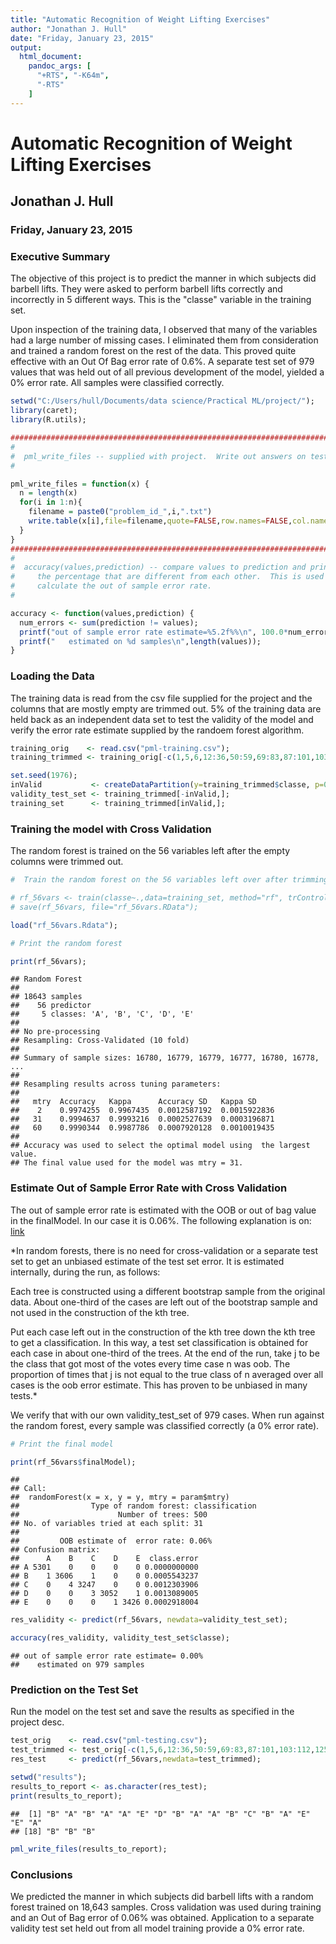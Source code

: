 ```yaml
---
title: "Automatic Recognition of Weight Lifting Exercises"
author: "Jonathan J. Hull"
date: "Friday, January 23, 2015"
output:
  html_document:
    pandoc_args: [
      "+RTS", "-K64m",
      "-RTS"
    ]
---
```

# Automatic Recognition of Weight Lifting Exercises
## Jonathan J. Hull
### Friday, January 23, 2015

### Executive Summary

The objective of this project is to predict the manner in which subjects did barbell lifts.  They were asked to perform barbell lifts correctly and incorrectly in 5 different ways.  This is the "classe" variable in the training set.  

Upon inspection of the training data, I observed that many of the variables had a large number of missing cases.  I eliminated them from consideration and trained a random forest on the rest of the data.  This proved quite effective with an Out Of Bag error rate of 0.6%.  A separate test set of 979 values that was held out of all previous development of the model, yielded a 0% error rate.  All samples were classified correctly.



```r
setwd("C:/Users/hull/Documents/data science/Practical ML/project/");
library(caret);
library(R.utils);

###########################################################################
#
#  pml_write_files -- supplied with project.  Write out answers on test set
#

pml_write_files = function(x) {
  n = length(x)
  for(i in 1:n){
    filename = paste0("problem_id_",i,".txt")
    write.table(x[i],file=filename,quote=FALSE,row.names=FALSE,col.names=FALSE)
  }
}
###############################################################################
#
#  accuracy(values,prediction) -- compare values to prediction and print
#     the percentage that are different from each other.  This is used to
#     calculate the out of sample error rate.
#

accuracy <- function(values,prediction) {
  num_errors <- sum(prediction != values);
  printf("out of sample error rate estimate=%5.2f%%\n", 100.0*num_errors/length(values));
  printf("   estimated on %d samples\n",length(values));
}
```

### Loading the Data

The training data is read from the csv file supplied for the project and the columns that are mostly empty are trimmed out. 5% of the training data are held back as an independent data set to test the validity of the model and verify the error rate estimate supplied by the randoem forest algorithm.


```r
training_orig    <- read.csv("pml-training.csv");
training_trimmed <- training_orig[-c(1,5,6,12:36,50:59,69:83,87:101,103:112,125:139,141:150)];

set.seed(1976);
inValid           <- createDataPartition(y=training_trimmed$classe, p=0.95, list=FALSE);
validity_test_set <- training_trimmed[-inValid,];
training_set      <- training_trimmed[inValid,];
```

### Training the model with Cross Validation

The random forest is trained on the 56 variables left after the empty columns were trimmed out.


```r
#  Train the random forest on the 56 variables left over after trimming

# rf_56vars <- train(classe~.,data=training_set, method="rf", trControl=trainControl(method="cv",number=10))
# save(rf_56vars, file="rf_56vars.RData");

load("rf_56vars.Rdata");

# Print the random forest

print(rf_56vars);
```

```
## Random Forest 
## 
## 18643 samples
##    56 predictor
##     5 classes: 'A', 'B', 'C', 'D', 'E' 
## 
## No pre-processing
## Resampling: Cross-Validated (10 fold) 
## 
## Summary of sample sizes: 16780, 16779, 16779, 16777, 16780, 16778, ... 
## 
## Resampling results across tuning parameters:
## 
##   mtry  Accuracy   Kappa      Accuracy SD   Kappa SD    
##    2    0.9974255  0.9967435  0.0012587192  0.0015922836
##   31    0.9994637  0.9993216  0.0002527639  0.0003196871
##   60    0.9990344  0.9987786  0.0007920128  0.0010019435
## 
## Accuracy was used to select the optimal model using  the largest value.
## The final value used for the model was mtry = 31.
```

### Estimate Out of Sample Error Rate with Cross Validation

The out of sample error rate is estimated with the OOB or out of bag value in the finalModel.  In our case it is 0.06%.  The following explanation is on: [link](https://www.stat.berkeley.edu/~breiman/RandomForests/cc_home.htm#ooberr)

*In random forests, there is no need for cross-validation or a separate test set to get an unbiased estimate of the test set error. It is estimated internally, during the run, as follows:

Each tree is constructed using a different bootstrap sample from the original data. About one-third of the cases are left out of the bootstrap sample and not used in the construction of the kth tree.

Put each case left out in the construction of the kth tree down the kth tree to get a classification. In this way, a test set classification is obtained for each case in about one-third of the trees. At the end of the run, take j to be the class that got most of the votes every time case n was oob. The proportion of times that j is not equal to the true class of n averaged over all cases is the oob error estimate. This has proven to be unbiased in many tests.*

We verify that with our own validity_test_set of 979 cases.  When run against the random forest, every sample was classified correctly (a 0% error rate).


```r
# Print the final model

print(rf_56vars$finalModel);
```

```
## 
## Call:
##  randomForest(x = x, y = y, mtry = param$mtry) 
##                Type of random forest: classification
##                      Number of trees: 500
## No. of variables tried at each split: 31
## 
##         OOB estimate of  error rate: 0.06%
## Confusion matrix:
##      A    B    C    D    E  class.error
## A 5301    0    0    0    0 0.0000000000
## B    1 3606    1    0    0 0.0005543237
## C    0    4 3247    0    0 0.0012303906
## D    0    0    3 3052    1 0.0013089005
## E    0    0    0    1 3426 0.0002918004
```

```r
res_validity <- predict(rf_56vars, newdata=validity_test_set);

accuracy(res_validity, validity_test_set$classe);
```

```
## out of sample error rate estimate= 0.00%
##    estimated on 979 samples
```

### Prediction on the Test Set

Run the model on the test set and save the results as specified in the project desc.


```r
test_orig    <- read.csv("pml-testing.csv");
test_trimmed <- test_orig[-c(1,5,6,12:36,50:59,69:83,87:101,103:112,125:139,141:150)];
res_test     <- predict(rf_56vars,newdata=test_trimmed);

setwd("results");
results_to_report <- as.character(res_test);
print(results_to_report);
```

```
##  [1] "B" "A" "B" "A" "A" "E" "D" "B" "A" "A" "B" "C" "B" "A" "E" "E" "A"
## [18] "B" "B" "B"
```

```r
pml_write_files(results_to_report);
```

### Conclusions

We predicted the manner in which subjects did barbell lifts with a random forest trained on 18,643 samples.  Cross validation was used during training and an Out of Bag error of 0.06% was obtained.  Application to a separate validity test set held out from all model training provide a 0% error rate.
